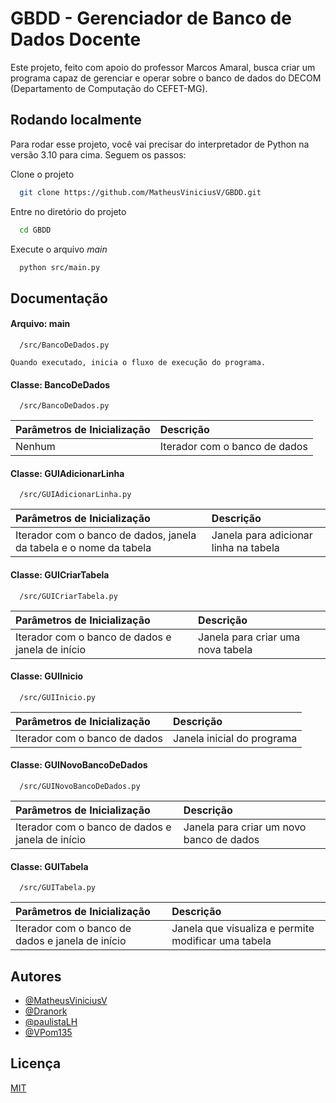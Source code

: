 # GBDD - Gerenciador de Banco de Dados Docente

Este projeto, feito com apoio do professor Marcos Amaral, busca criar um programa capaz de gerenciar e operar sobre o banco de dados do DECOM (Departamento de Computação do CEFET-MG).


## Rodando localmente

Para rodar esse projeto, você vai precisar do interpretador de Python na versão 3.10 para cima. Seguem os passos:

Clone o projeto

```bash
  git clone https://github.com/MatheusViniciusV/GBDD.git
```

Entre no diretório do projeto 

```bash
  cd GBDD
```

Execute o arquivo _main_

```bash
  python src/main.py
```


## Documentação

#### Arquivo: main
```http
  /src/BancoDeDados.py
```
    Quando executado, inicia o fluxo de execução do programa.

#### Classe: BancoDeDados

```http
  /src/BancoDeDados.py
```

| Parâmetros de Inicialização  | Descrição |
| :---------- | :--------- | 
| Nenhum | Iterador com o banco de dados |

#### Classe: GUIAdicionarLinha

```http
  /src/GUIAdicionarLinha.py
```

| Parâmetros de Inicialização  | Descrição |
| :---------- | :--------- | 
| Iterador com o banco de dados, janela da tabela e o nome da tabela | Janela para adicionar linha na tabela |

#### Classe: GUICriarTabela

```http
  /src/GUICriarTabela.py
```

| Parâmetros de Inicialização  | Descrição |
| :---------- | :--------- | 
| Iterador com o banco de dados e janela de início | Janela para criar uma nova tabela |

#### Classe: GUIInicio

```http
  /src/GUIInicio.py
```

| Parâmetros de Inicialização  | Descrição |
| :---------- | :--------- | 
| Iterador com o banco de dados | Janela inicial do programa |

#### Classe: GUINovoBancoDeDados

```http
  /src/GUINovoBancoDeDados.py
```

| Parâmetros de Inicialização  | Descrição |
| :---------- | :--------- | 
| Iterador com o banco de dados e janela de início | Janela para criar um novo banco de dados |

#### Classe: GUITabela

```http
  /src/GUITabela.py
```

| Parâmetros de Inicialização  | Descrição |
| :---------- | :--------- | 
| Iterador com o banco de dados e janela de início | Janela que visualiza e permite modificar uma tabela |



## Autores

- [@MatheusViniciusV](https://www.github.com/MatheusViniciusV)
- [@Dranork](https://www.github.com/Dranork)
- [@paulistaLH](https://www.github.com/MatheusViniciusV)
- [@VPom135](https://www.github.com/MatheusViniciusV)



## Licença

[MIT](https://choosealicense.com/licenses/mit/)
